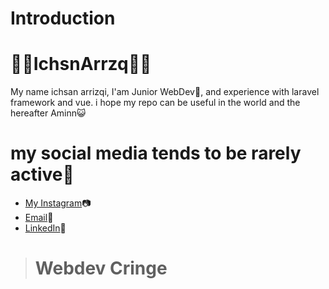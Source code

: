 # Introduction
# 🐱‍💻IchsnArrzq🐱‍💻
My name ichsan arrizqi, I'am Junior WebDev🤠, and experience with laravel framework and vue.
i hope my repo can be useful in the world and the hereafter Aminn😺
# **my social media tends to be rarely active🌙**
- [My Instagram](https://www.instagram.com/ichsnarrzq/)📷
- [Email](ichsanarrizqi090@gmail.com)📧
- [LinkedIn](https://www.linkedin.com/in/ichsan-arrizqi-56a6a91b7/)💼
> # Webdev Cringe

<!--
**IchsnArrzq/IchsnArrzq** is a ✨ _special_ ✨ repository because its `README.md` (this file) appears on your GitHub profile.

Here are some ideas to get you started:

- 🔭 I’m currently working on ...
- 🌱 I’m currently learning ...
- 👯 I’m looking to collaborate on ...
- 🤔 I’m looking for help with ...
- 💬 Ask me about ...
- 📫 How to reach me: ...
- 😄 Pronouns: ...
- ⚡ Fun fact: ...
-->
